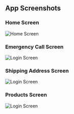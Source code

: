 ## App Screenshots

### Home Screen
![Home Screen](../screenshots/home.png)

### Emergency Call Screen
![Login Screen](../screenshots/emergencyCall.jpg)

### Shipping Address Screen
![Login Screen](../screenshots/shipping.jpg)

### Products Screen
![Login Screen](../screenshots/products.jpg)
